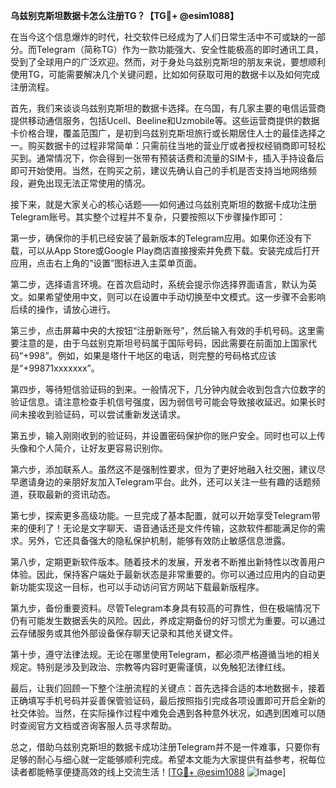 **乌兹别克斯坦数据卡怎么注册TG？【TG💪+ @esim1088】**

在当今这个信息爆炸的时代，社交软件已经成为了人们日常生活中不可或缺的一部分。而Telegram（简称TG）作为一款功能强大、安全性能极高的即时通讯工具，受到了全球用户的广泛欢迎。然而，对于身处乌兹别克斯坦的朋友来说，要想顺利使用TG，可能需要解决几个关键问题，比如如何获取可用的数据卡以及如何完成注册流程。

首先，我们来谈谈乌兹别克斯坦的数据卡选择。在乌国，有几家主要的电信运营商提供移动通信服务，包括Ucell、Beeline和Uzmobile等。这些运营商提供的数据卡价格合理，覆盖范围广，是初到乌兹别克斯坦旅行或长期居住人士的最佳选择之一。购买数据卡的过程非常简单：只需前往当地的营业厅或者授权经销商即可轻松买到。通常情况下，你会得到一张带有预装话费和流量的SIM卡，插入手持设备后即可开始使用。当然，在购买之前，建议先确认自己的手机是否支持当地网络频段，避免出现无法正常使用的情况。

接下来，就是大家关心的核心话题——如何通过乌兹别克斯坦的数据卡成功注册Telegram账号。其实整个过程并不复杂，只要按照以下步骤操作即可：

第一步，确保你的手机已经安装了最新版本的Telegram应用。如果你还没有下载，可以从App Store或Google Play商店直接搜索并免费下载。安装完成后打开应用，点击右上角的“设置”图标进入主菜单页面。

第二步，选择语言环境。在首次启动时，系统会提示你选择界面语言，默认为英文。如果希望使用中文，则可以在设置中手动切换至中文模式。这一步骤不会影响后续的操作，请放心进行。

第三步，点击屏幕中央的大按钮“注册新账号”，然后输入有效的手机号码。这里需要注意的是，由于乌兹别克斯坦号码属于国际号码，因此需要在前面加上国家代码“+998”。例如，如果是塔什干地区的电话，则完整的号码格式应该是“+99871xxxxxxx”。

第四步，等待短信验证码的到来。一般情况下，几分钟内就会收到包含六位数字的验证信息。请注意检查手机信号强度，因为弱信号可能会导致接收延迟。如果长时间未接收到验证码，可以尝试重新发送请求。

第五步，输入刚刚收到的验证码，并设置密码保护你的账户安全。同时也可以上传头像和个人简介，让好友更容易识别你。

第六步，添加联系人。虽然这不是强制性要求，但为了更好地融入社交圈，建议尽早邀请身边的亲朋好友加入Telegram平台。此外，还可以关注一些有趣的话题频道，获取最新的资讯动态。

第七步，探索更多高级功能。一旦完成了基本配置，就可以开始享受Telegram带来的便利了！无论是文字聊天、语音通话还是文件传输，这款软件都能满足你的需求。另外，它还具备强大的隐私保护机制，能够有效防止敏感信息泄露。

第八步，定期更新软件版本。随着技术的发展，开发者不断推出新特性以改善用户体验。因此，保持客户端处于最新状态是非常重要的。你可以通过应用内的自动更新功能实现这一目标，也可以手动访问官方网站下载最新版程序。

第九步，备份重要资料。尽管Telegram本身具有较高的可靠性，但在极端情况下仍有可能发生数据丢失的风险。因此，养成定期备份的好习惯尤为重要。可以通过云存储服务或其他外部设备保存聊天记录和其他关键文件。

第十步，遵守法律法规。无论在哪里使用Telegram，都必须严格遵循当地的相关规定。特别是涉及到政治、宗教等内容时更需谨慎，以免触犯法律红线。

最后，让我们回顾一下整个注册流程的关键点：首先选择合适的本地数据卡，接着正确填写手机号码并妥善保管验证码，最后按照指引完成各项设置即可开启全新的社交体验。当然，在实际操作过程中难免会遇到各种意外状况，如遇到困难可以随时查阅官方文档或咨询客服人员寻求帮助。

总之，借助乌兹别克斯坦的数据卡成功注册Telegram并不是一件难事，只要你有足够的耐心与细心就一定能够顺利完成。希望本文能为大家提供有益参考，祝每位读者都能畅享便捷高效的线上交流生活！[[TG💪+ @esim1088](https://t.me/s/esim1088) ![Image](https://i.postimg.cc/4NQfJmqS/Snipaste-2025-05-13-00-14-12.png)]